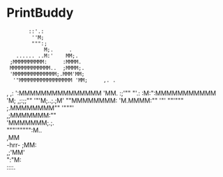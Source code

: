 # PrintBuddy

           ::'.:                       
            ''M;                       
            """:;                       
                M;.     .               
       ...... ..M:'    MM;.             
     ;MMMMMMMMMM:     :MMMM.           
     MMMMMMMMMMMMM..  ;MMMM;.           
     'MMMMMMMMMMMMMM;.MMM'MM;           
      '"MMMMMMMMMMMMMMMMM 'MM;     ,. . 
, ,:    ':MMMMMMMMMMMMMMM  'MM.   :;'"" 
"'.:     :M:":MMMMMMMMMMM   'M; ,;:;;"" 
'"'M;..;.;M'  ""MMMMMMMM:    'M.MMMM:"" 
'"'  ""'""" ;.MMMMMMMM""      '"""'     
         ,;MMMMMMM:""                   
         'MMMMMMM;.;.                   
            """'""""":M..               
                      ,MM               
  -hrr-              ;MM:               
                   ,;'MM'               
                   ":"M:               
                   ::::.  